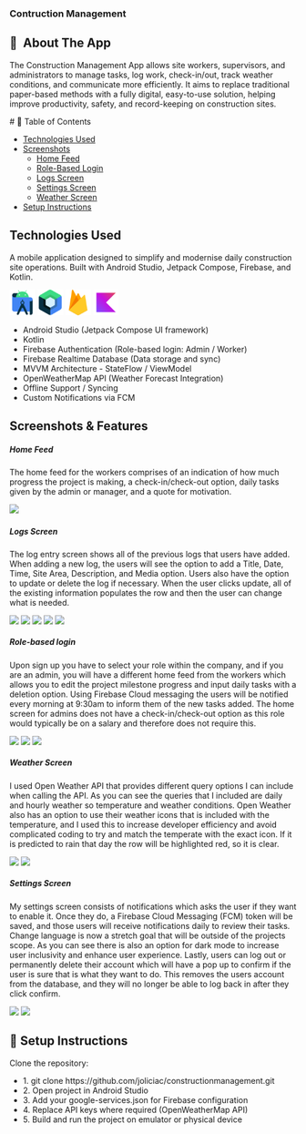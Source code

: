 ### Contruction Management
<h2> 🚀 &nbsp;About The App</h2>
<p align="left">
The Construction Management App allows site workers, supervisors, and administrators to manage tasks, log work, check-in/out, track weather conditions, and communicate more efficiently.
It aims to replace traditional paper-based methods with a fully digital, easy-to-use solution, helping improve productivity, safety, and record-keeping on construction sites.
</p>
# 📖 Table of Contents

- [Technologies Used](#technologies-used)
- [Screenshots](#screenshots)
  - [Home Feed](#home-feed)
  - [Role-Based Login](#role-based-login)
  - [Logs Screen](#logs-screen)
  - [Settings Screen](#settings-screen)
  - [Weather Screen](#weather-screen)
- [Setup Instructions](#setup-instructions)


<h2> Technologies Used</h2>
<p>
A mobile application designed to simplify and modernise daily construction site operations.
Built with Android Studio, Jetpack Compose, Firebase, and Kotlin.
</p>
<p align="left">
<img src="https://github.com/devicons/devicon/blob/v2.16.0/icons/androidstudio/androidstudio-original.svg" alt="androidstudio" width="45" height="45"/>
<img src="https://github.com/devicons/devicon/blob/v2.16.0/icons/jetpackcompose/jetpackcompose-original.svg" alt="jetpackcompose" width="45" height="45"/>
<img src="https://github.com/devicons/devicon/blob/v2.16.0/icons/firebase/firebase-original.svg" alt="firebase" width="45" height="45"/>
<img src="https://github.com/devicons/devicon/blob/v2.16.0/icons/kotlin/kotlin-original.svg" alt="kotlin" width="45" height="45"/>
</p>
<p>
<ul>
<li>Android Studio (Jetpack Compose UI framework)
<li>Kotlin
<li>Firebase Authentication (Role-based login: Admin / Worker)
<li>Firebase Realtime Database (Data storage and sync)
<li>MVVM Architecture - StateFlow / ViewModel
<li>OpenWeatherMap API (Weather Forecast Integration)
<li>Offline Support / Syncing
<li>Custom Notifications via FCM
</ul>
</p>
<h2>Screenshots & Features</h2>
<h5>Home Feed</h5>
<p align="left"> The home feed for the workers comprises of an indication of how much progress the project is making, a check-in/check-out option, daily tasks given by the admin or manager, and a quote for motivation. </p>
<img src="https://github.com/user-attachments/assets/36cd4294-c452-4e59-960a-da66794bae6b"width="120"/>
<h5>Logs Screen</h5>
<p align="left">The log entry screen shows all of the previous logs that users have added. When adding a new log, the users will see the option to add a Title, Date, Time, Site Area, Description, and Media option. Users also have the option to update or delete the log if necessary. 
When the user clicks update, all of the existing information populates the row and then the user can change what is needed. </p>
<img src="https://github.com/user-attachments/assets/f18373ab-d598-4865-bc84-dce96e98fd9f"width="120"/>
<img src="https://github.com/user-attachments/assets/b764d93b-065b-4a12-bbc1-d39c89024917"width="120"/>
<img src="https://github.com/user-attachments/assets/7f09ed9c-6918-4026-99de-c2e1a99c086c"width="120"/>
<img src="https://github.com/user-attachments/assets/cee5179d-1cab-4bcb-8432-4f6d6d1ca36a"width="120"/>
<img src="https://github.com/user-attachments/assets/321f8f90-b01e-4ef2-ada2-731f41d2d4c7"width="120"/>
<h5>Role-based login</h5>
<p align="left"> Upon sign up you have to select your role within the company, and if you are an admin, you will have a different home feed from the workers which allows you to edit the project milestone progress and input daily tasks with a deletion option. 
  Using Firebase Cloud messaging the users will be notified every morning at 9:30am to inform them of the new tasks added.
  The home screen for admins does not have a check-in/check-out option as this role would typically be on a salary and therefore does not require this. </p>
<img src="https://github.com/user-attachments/assets/009999ee-a35a-4341-a0c2-80d2539c047d"width="120"/>
<img src="https://github.com/user-attachments/assets/864dc913-83f7-466d-96f2-9a0b9e6a53a8"width="120"/>
<img src="https://github.com/user-attachments/assets/007e5996-a520-4b5e-a5fb-b814a1f2e022"width="120"/>
<h5>Weather Screen</h5>
<p align="left"> I used Open Weather API that provides different query options I can include when calling the API. As you can see the queries that I included are daily and hourly weather so temperature and weather conditions. 
Open Weather also has an option to use their weather icons that is included with the temperature, and I used this to increase developer efficiency and avoid complicated coding to try and match the temperate with the exact icon.
If it is predicted to rain that day the row will be highlighted red, so it is clear.
 </p>
<img src="https://github.com/user-attachments/assets/d359f579-2869-43cd-a33f-5e0f8c0496ac"width="120"/>
<img src="https://github.com/user-attachments/assets/b757a788-3075-4483-81e3-d4c25f9a2246"width="120"/>
<h5>Settings Screen</h5>
<p align="left"> My settings screen consists of notifications which asks the user if they want to enable it. Once they do, a Firebase Cloud Messaging (FCM) token will be saved, and those users will receive notifications daily to review their tasks. Change language is now a stretch goal that will be outside of the projects scope. 
As you can see there is also an option for dark mode to increase user inclusivity and enhance user experience. Lastly, users can log out or permanently delete their account which will have a pop up to confirm if the user is sure that is what they want to do. 
This removes the users account from the database, and they will no longer be able to log back in after they click confirm. </p>
<img src="https://github.com/user-attachments/assets/72ffb531-75a0-45ac-8330-0a1c518247e9"width="120"/>
<img src="https://github.com/user-attachments/assets/161f6e9d-c5c7-4c1e-96d5-dba19dc4844e"width="120"/>
<h2>🔧 Setup Instructions </h2>
<p>Clone the repository:
<ul>
<li> 1. git clone https://github.com/joliciac/constructionmanagement.git
<li> 2. Open project in Android Studio
<li> 3. Add your google-services.json for Firebase configuration
<li> 4. Replace API keys where required (OpenWeatherMap API)
<li> 5. Build and run the project on emulator or physical device
</li></ul>
</p>

